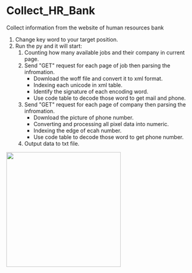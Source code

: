 # Collect_HR_Bank
Collect information from the website of human resources bank

1. Change key word to your target position.
2. Run the py and it will start:
   1. Counting how many available jobs and their company in current page.
   2. Send "GET" request for each page of job then parsing the infromation.
      * Download the woff file and convert it to xml format.
      * Indexing each unicode in xml table.
      * Identify the signature of each encoding word.
      * Use code table to decode those word to get mail and phone.
   3. Send "GET" request for each page of company then parsing the infromation.
      * Download the picture of phone number.
      * Converting and processing all pixel data into numeric.
      * Indexing the edge of ecah number.
      * Use code table to decode those word to get phone number.
   4. Output data to txt file.
<div style="display:flex;">
    <img src="https://imgur.com/csvGbwR" width="300"/> 
</div>
